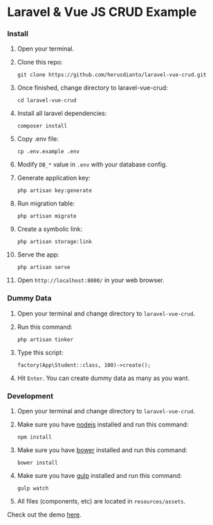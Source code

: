 # Laravel & Vue JS CRUD Example

### Install

1. Open your terminal.

2. Clone this repo:

    `git clone https://github.com/herusdianto/laravel-vue-crud.git`
    
3. Once finished, change directory to laravel-vue-crud:

    `cd laravel-vue-crud`
    
4. Install all laravel dependencies:

    `composer install`

5. Copy .env file:

    `cp .env.example .env`

6. Modify `DB_*` value in `.env` with your database config.

7. Generate application key:

    `php artisan key:generate`

8. Run migration table:

    `php artisan migrate`

9. Create a symbolic link:

    `php artisan storage:link`

10. Serve the app:

    `php artisan serve`

11. Open `http://localhost:8000/` in your web browser.

### Dummy Data

1. Open your terminal and change directory to `laravel-vue-crud`.

2. Run this command:

    `php artisan tinker`
    
3. Type this script:

    `factory(App\Student::class, 100)->create();`
    
4. Hit `Enter`. You can create dummy data as many as you want.

### Development

1. Open your terminal and change directory to `laravel-vue-crud`.

2. Make sure you have [nodejs](https://nodejs.org/en/download/) installed and run this command:

    `npm install`

3. Make sure you have [bower](https://bower.io/#install-bower) installed and run this command:

    `bower install`

4. Make sure you have [gulp](https://github.com/gulpjs/gulp/blob/master/docs/getting-started.md) installed and run this command:

    `gulp watch`
    
5. All files (components, etc) are located in `resources/assets`.
    
Check out the demo [here](https://www.youtube.com/watch?v=pRHGYFC5vnk).